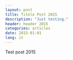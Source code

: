 ```yaml
---
layout: post
title: Titolo Post 2015
description: "Just testing."
header: header 2015
categories: articles
date: 2015-01-01
lang: it
---
```


Test post 2015
